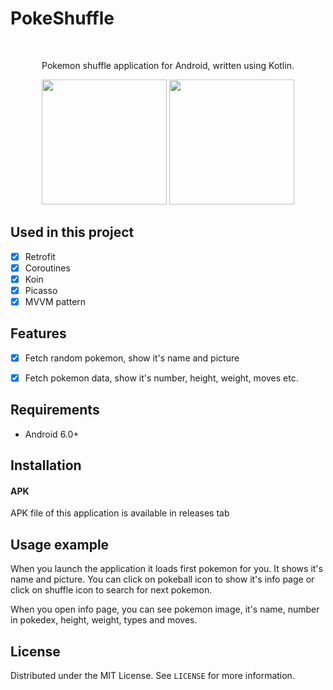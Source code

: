 # PokeShuffle
<br />
<p align="center">
  <p align="center">
    Pokemon shuffle application for Android, written using Kotlin.
  </p>
</p>

<p align="row">
  <p align="center">
    <img src= "https://i.ibb.co/r7rgDht/img1-600.png" width="200" >
    <img src= "https://i.ibb.co/RDTSY7R/img2-600.png" width="200" >
   </p>
</p>

## Used in this project

- [x] Retrofit
- [x] Coroutines
- [x] Koin 
- [x] Picasso 
- [x] MVVM pattern 

## Features

- [x] Fetch random pokemon, show it's name and picture
- [x] Fetch pokemon data, show it's number, height, weight, moves etc.


## Requirements

- Android 6.0+

## Installation

#### APK

APK file of this application is available in releases tab

## Usage example

When you launch the application it loads first pokemon for you. It shows it's name and picture. You can click on pokeball icon to show it's info page or click on shuffle
icon to search for next pokemon.

When you open info page, you can see pokemon image, it's name, number in pokedex, height, weight, types and moves.  

## License

Distributed under the MIT License. See `LICENSE` for more information.
